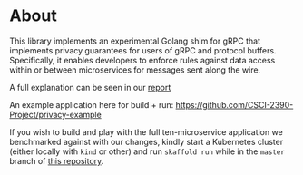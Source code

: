 # About

This library implements an experimental Golang shim for gRPC that implements privacy guarantees for users of gRPC and protocol buffers. Specifically, it enables developers to enforce rules against data access within or between microservices for messages sent along the wire.

A full explanation can be seen in our [report](https://github.com/AkshatM/privacy-go/blob/master/qbox_final_report.pdf)

An example application here for build + run: https://github.com/CSCI-2390-Project/privacy-example

If you wish to build and play with the full ten-microservice application we benchmarked against with our changes, kindly start a Kubernetes cluster (either locally with `kind` or other) and run `skaffold run` while in the `master` branch of [this repository](https://github.com/CSCI-2390-Project/microservices-demo). 
